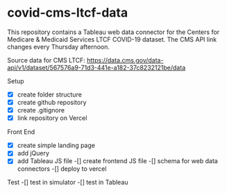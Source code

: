 # covid-cms-ltcf-data
This repository contains a Tableau web data connector for the Centers for Medicare &amp; Medicaid Services LTCF COVID-19 dataset.
The CMS API link changes every Thursday afternoon.

Source data for CMS LTCF: https://data.cms.gov/data-api/v1/dataset/567576a9-71d3-441e-a182-37c8232121be/data

Setup
-[x] create folder structure
-[x] create github repository
-[x] create .gitignore
-[x] link repository on Vercel

Front End
-[x] create simple landing page
-[x] add jQuery
-[x] add Tableau JS file
-[] create frontend JS file
    -[] schema for web data connectors
-[] deploy to vercel

Test
-[] test in simulator
-[] test in Tableau
